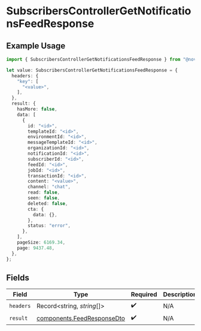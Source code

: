 # SubscribersControllerGetNotificationsFeedResponse

## Example Usage

```typescript
import { SubscribersControllerGetNotificationsFeedResponse } from "@novu/api/models/operations";

let value: SubscribersControllerGetNotificationsFeedResponse = {
  headers: {
    "key": [
      "<value>",
    ],
  },
  result: {
    hasMore: false,
    data: [
      {
        id: "<id>",
        templateId: "<id>",
        environmentId: "<id>",
        messageTemplateId: "<id>",
        organizationId: "<id>",
        notificationId: "<id>",
        subscriberId: "<id>",
        feedId: "<id>",
        jobId: "<id>",
        transactionId: "<id>",
        content: "<value>",
        channel: "chat",
        read: false,
        seen: false,
        deleted: false,
        cta: {
          data: {},
        },
        status: "error",
      },
    ],
    pageSize: 6169.34,
    page: 9437.48,
  },
};
```

## Fields

| Field                                                                    | Type                                                                     | Required                                                                 | Description                                                              |
| ------------------------------------------------------------------------ | ------------------------------------------------------------------------ | ------------------------------------------------------------------------ | ------------------------------------------------------------------------ |
| `headers`                                                                | Record<string, *string*[]>                                               | :heavy_check_mark:                                                       | N/A                                                                      |
| `result`                                                                 | [components.FeedResponseDto](../../models/components/feedresponsedto.md) | :heavy_check_mark:                                                       | N/A                                                                      |